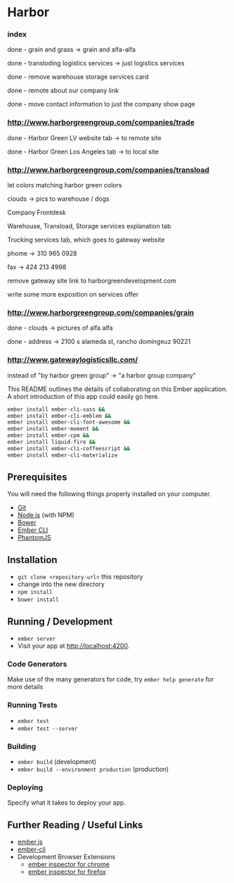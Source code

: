 # Harbor

### index

  done - grain and grass -> grain and alfa-alfa

  done - transloding logistics services -> just logistics services

  done - remove warehouse storage services card

  done - remote about our company link

  done - move contact information to just the company show page

### http://www.harborgreengroup.com/companies/trade

  done - Harbor Green LV website tab -> to remote site

  done - Harbor Green Los Angeles tab -> to local site

### http://www.harborgreengroup.com/companies/transload

  let colors matching harbor green colors

  clouds -> pics to warehouse / dogs

  Company Frontdesk 

  Warehouse, Transload, Storage services explanation tab

  Trucking services tab, which goes to gateway website

  phome ->
  310 965 0928

  fax ->
  424 213 4998

  remove gateway site link to harborgreendevelopment.com

  write some more exposition on services offer

### http://www.harborgreengroup.com/companies/grain

  done - clouds -> pictures of alfa alfa

  done - address -> 2100 s alameda st, rancho domingeuz 90221


### http://www.gatewaylogisticsllc.com/

  instead of "by harbor green group" -> "a harbor group company"

  This README outlines the details of collaborating on this Ember application.
  A short introduction of this app could easily go here.

```sh
ember install ember-cli-sass &&
ember install ember-cli-emblem &&
ember install ember-cli-font-awesome &&
ember install ember-moment &&
ember install ember-cpm &&
ember install liquid-fire &&
ember install ember-cli-coffeescript &&
ember install ember-cli-materialize
```
## Prerequisites

You will need the following things properly installed on your computer.

* [Git](http://git-scm.com/)
* [Node.js](http://nodejs.org/) (with NPM)
* [Bower](http://bower.io/)
* [Ember CLI](http://www.ember-cli.com/)
* [PhantomJS](http://phantomjs.org/)

## Installation

* `git clone <repository-url>` this repository
* change into the new directory
* `npm install`
* `bower install`

## Running / Development

* `ember server`
* Visit your app at [http://localhost:4200](http://localhost:4200).

### Code Generators

Make use of the many generators for code, try `ember help generate` for more details

### Running Tests

* `ember test`
* `ember test --server`

### Building

* `ember build` (development)
* `ember build --environment production` (production)

### Deploying

Specify what it takes to deploy your app.

## Further Reading / Useful Links

* [ember.js](http://emberjs.com/)
* [ember-cli](http://www.ember-cli.com/)
* Development Browser Extensions
  * [ember inspector for chrome](https://chrome.google.com/webstore/detail/ember-inspector/bmdblncegkenkacieihfhpjfppoconhi)
  * [ember inspector for firefox](https://addons.mozilla.org/en-US/firefox/addon/ember-inspector/)


